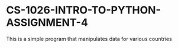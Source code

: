 # CS-1026-INTRO-TO-PYTHON-ASSIGNMENT-4
This is a simple program that manipulates data for various countries
